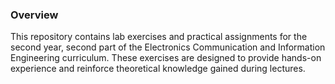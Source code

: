 ### Overview
This repository contains lab exercises and practical assignments for the second year, second part of the Electronics Communication and Information Engineering curriculum. These exercises are designed to provide hands-on experience and reinforce theoretical knowledge gained during lectures.
